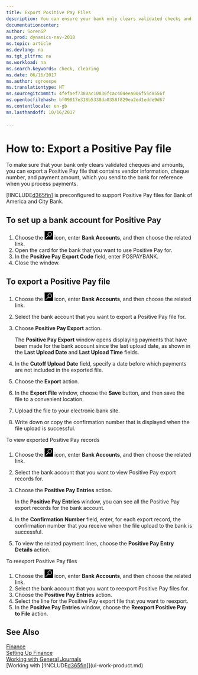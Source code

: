 ```yaml
---
title: Export Positive Pay Files
description: You can ensure your bank only clears validated checks and amounts by exporting a Positive Pay file that contains vendor and payment information.
documentationcenter: 
author: SorenGP
ms.prod: dynamics-nav-2018
ms.topic: article
ms.devlang: na
ms.tgt_pltfrm: na
ms.workload: na
ms.search.keywords: check, clearing
ms.date: 06/16/2017
ms.author: sgroespe
ms.translationtype: HT
ms.sourcegitcommit: 4fefaef7380ac10836fcac404eea006f55d8556f
ms.openlocfilehash: bf09817e318b5338da0358f829ea2ed1edde9d67
ms.contentlocale: en-gb
ms.lasthandoff: 10/16/2017

---
```

# <a name="how-to-export-a-positive-pay-file"></a>How to: Export a Positive Pay file
To make sure that your bank only clears validated cheques and amounts, you can export a Positive Pay file that contains vendor information, cheque number, and payment amount, which you send to the bank for reference when you process payments.

[!INCLUDE[d365fin](includes/d365fin_md.md)] is preconfigured to support Positive Pay files for Bank of America and City Bank.

## <a name="to-set-up-a-bank-account-for-positive-pay"></a>To set up a bank account for Positive Pay
1. Choose the ![Search for Page or Report](media/ui-search/search_small.png "Search for Page or Report icon") icon, enter **Bank Accounts**, and then choose the related link.
2. Open the card for the bank that you want to use Positive Pay for.
3. In the **Positive Pay Export Code** field, enter POSPAYBANK.
4. Close the window.

## <a name="to-export-a-positive-pay-file"></a>To export a Positive Pay file
1. Choose the ![Search for Page or Report](media/ui-search/search_small.png "Search for Page or Report icon") icon, enter **Bank Accounts**, and then choose the related link.
2. Select the bank account that you want to export a Positive Pay file for.
3. Choose **Positive Pay Export** action.

    The **Positive Pay Export** window opens displaying payments that have been made for the bank account since the last upload date, as shown in the **Last Upload Date** and **Last Upload Time** fields.
4. In the **Cutoff Upload Date** field, specify a date before which payments are not included in the exported file.
5. Choose the **Export** action.
6. In the **Export File** window, choose the **Save** button, and then save the file to a convenient location.
7. Upload the file to your electronic bank site.
8. Write down or copy the confirmation number that is displayed when the file upload is successful.

To view exported Positive Pay records

1. Choose the ![Search for Page or Report](media/ui-search/search_small.png "Search for Page or Report icon") icon, enter **Bank Accounts**, and then choose the related link.
2. Select the bank account that you want to view Positive Pay export records for.
3. Choose the **Positive Pay Entries** action.

    In the **Positive Pay Entries** window, you can see all the Positive Pay export records for the bank account.
4. In the **Confirmation Number** field, enter, for each export record, the confirmation number that you receive when the file upload to the bank is successful.
5. To view the related payment lines, choose the **Positive Pay Entry Details** action.

To reexport Positive Pay files

1. Choose the ![Search for Page or Report](media/ui-search/search_small.png "Search for Page or Report icon") icon, enter **Bank Accounts**, and then choose the related link.
2. Select the bank account that you want to reexport Positive Pay files for.
3. Choose the **Positive Pay Entries** action.
4. Select the line for the Positive Pay export file that you want to reexport.
5. In the **Positive Pay Entries** window, choose the **Reexport Positive Pay to File** action.

## <a name="see-also"></a>See Also
[Finance](finance.md)  
[Setting Up Finance](finance-setup-finance.md)  
[Working with General Journals](ui-work-general-journals.md)  
[Working with [!INCLUDE[d365fin](includes/d365fin_md.md)]](ui-work-product.md)


